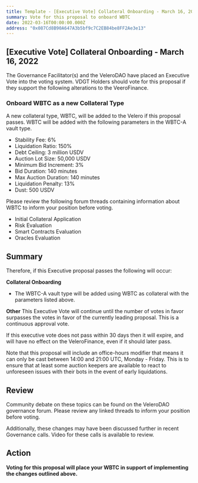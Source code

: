 ```yaml
---
title: Template - [Executive Vote] Collateral Onboarding - March 16, 2022
summary: Vote for this proposal to onboard WBTC
date: 2022-03-16T00:00:00.000Z
address: "0x087Cd8B90A647A3b5bf9c7C2EB84be8FF2Ae3e13"
---
```

## [Executive Vote] Collateral Onboarding - March 16, 2022

The Governance Facilitator(s) and the VeleroDAO have placed an Executive Vote into the voting system. VDGT Holders should vote for this proposal if they support the following alterations to the VeeroFinance.

### Onboard WBTC as a new Collateral Type

A new collateral type, WBTC, will be added to the Velero if this proposal passes. WBTC will be added with the following parameters in the WBTC-A vault type.

* Stability Fee: 6%
* Liquidation Ratio: 150%
* Debt Ceiling: 3 million USDV
* Auction Lot Size: 50,000 USDV
* Minimum Bid Increment: 3%
* Bid Duration: 140 minutes
* Max Auction Duration: 140 minutes
* Liquidation Penalty: 13%
* Dust: 500 USDV

Please review the following forum threads containing information about WBTC to inform your position before voting.
* Initial Collateral Application
* Risk Evaluation
* Smart Contracts Evaluation
* Oracles Evaluation

## Summary

Therefore, if this Executive proposal passes the following will occur:

**Collateral Onboarding**
* The WBTC-A vault type will be added using WBTC as collateral with the parameters listed above.

**Other**
This Executive Vote will continue until the number of votes in favor surpasses the votes in favor of the currently leading proposal. This is a continuous approval vote. 

If this executive vote does not pass within 30 days then it will expire, and will have no effect on the VeleroFinance, even if it should later pass. 

Note that this proposal will include an office-hours modifier that means it can only be cast between 14:00 and 21:00 UTC, Monday - Friday. This is to ensure that at least some auction keepers are available to react to unforeseen issues with their bots in the event of early liquidations.

## Review

Community debate on these topics can be found on the VeleroDAO governance forum. Please review any linked threads to inform your position before voting.

Additionally, these changes may have been discussed further in recent Governance calls. Video for these calls is available to review.

## Action

**Voting for this proposal will place your WBTC in support of implementing the changes outlined above.**

